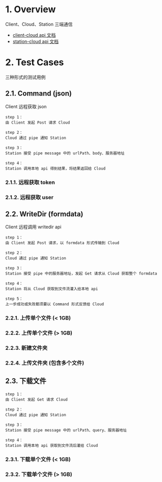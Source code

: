 # 1. Overview
Client、Cloud、Station 三端通信
- [client-cloud api 文档]()
- [station-cloud api 文档]()

# 2. Test Cases
三种形式的测试用例

## 2.1. Command (json)
Client 远程获取 json
```
step 1：
由 Client 发起 Post 请求 Cloud

step 2：
Cloud 通过 pipe 通知 Station

step 3：
Station 接受 pipe message 中的 urlPath、body、服务器地址

step 4：
Station 调用本地 api 得到结果，将结果返回给 Cloud
```
### 2.1.1. 远程获取 token
### 2.1.2. 远程获取 user

## 2.2. WriteDir (formdata)
Client 远程调用 writedir api
```
step 1：
由 Client 发起 Post 请求，以 formdata 形式传输到 Cloud

step 2：
Cloud 通过 pipe 通知 Station

step 3：
Station 接受 pipe 中的服务器地址，发起 Get 请求从 Cloud 获取整个 formdata

step 4：
Station 将从 Cloud 获取到文件流灌入给本地 api

step 5：
上一步成功或失败都须要以 Command 形式反馈给 Cloud
```
### 2.2.1. 上传单个文件 (< 1GB)
### 2.2.2. 上传单个文件 (> 1GB)
### 2.2.3. 新建文件夹
### 2.2.4. 上传文件夹 (包含多个文件)

## 2.3. 下载文件
```
step 1：
由 Client 发起 Get 请求 Cloud

step 2：
Cloud 通过 pipe 通知 Station

step 3：
Station 接受 pipe message 中的 urlPath、query、服务器地址

step 4：
Station 调用本地 api 获取到文件流后灌给 Cloud
```

### 2.3.1. 下载单个文件 (< 1GB)
### 2.3.2. 下载单个文件 (> 1GB)
